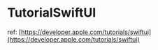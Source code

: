 # TutorialSwiftUI
ref: [https://developer.apple.com/tutorials/swiftui](https://developer.apple.com/tutorials/swiftui)
